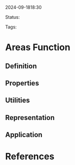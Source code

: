 2024-09-1818:30

Status:

Tags:

# Areas Function
## **Definition**

## **Properties**

## **Utilities**

## **Representation**

## **Application**




# References

